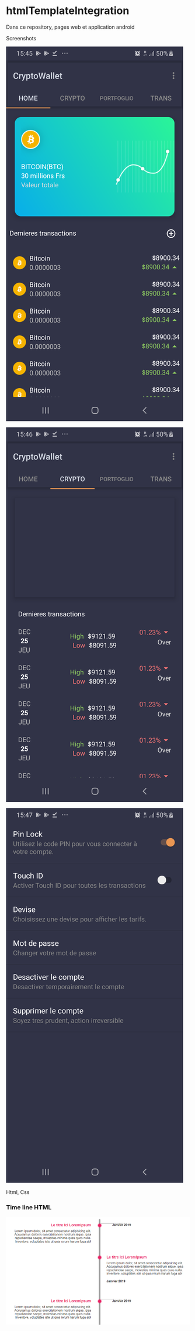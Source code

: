 # htmlTemplateIntegration
Dans ce repository, pages web et application android

Screenshots

![Alt text](android-wallet/screenshots/screenshot_home.png)


![Alt text](android-wallet/screenshots/screenshot_2.png)


![Alt text](android-wallet/screenshots/screenshot3.png)


Html, Css
<h3>Time line HTML </h3>

![Alt text](htmlTimeline/htmlTimeline.PNG)
